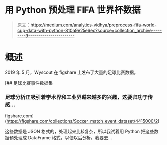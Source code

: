 # 用 Python 预处理 FIFA 世界杯数据

> 原文：<https://medium.com/analytics-vidhya/preprocess-fifa-world-cup-data-with-python-810a9e25e6ec?source=collection_archive---------9----------------------->

# **概述**

2019 年 5 月，Wyscout 在 figshare 上发布了大量的足球比赛数据。

[](https://figshare.com/collections/Soccer_match_event_dataset/4415000/2) [## 足球比赛事件数据集

### 足球分析正吸引着学术界和工业界越来越多的兴趣，这要归功于传感…

figshare.com](https://figshare.com/collections/Soccer_match_event_dataset/4415000/2) 

这些数据是 JSON 格式的，处理起来比较复杂，所以我试着用 Python 把这些数据预处理成 DataFrame 格式，以便以后分析。我要去…